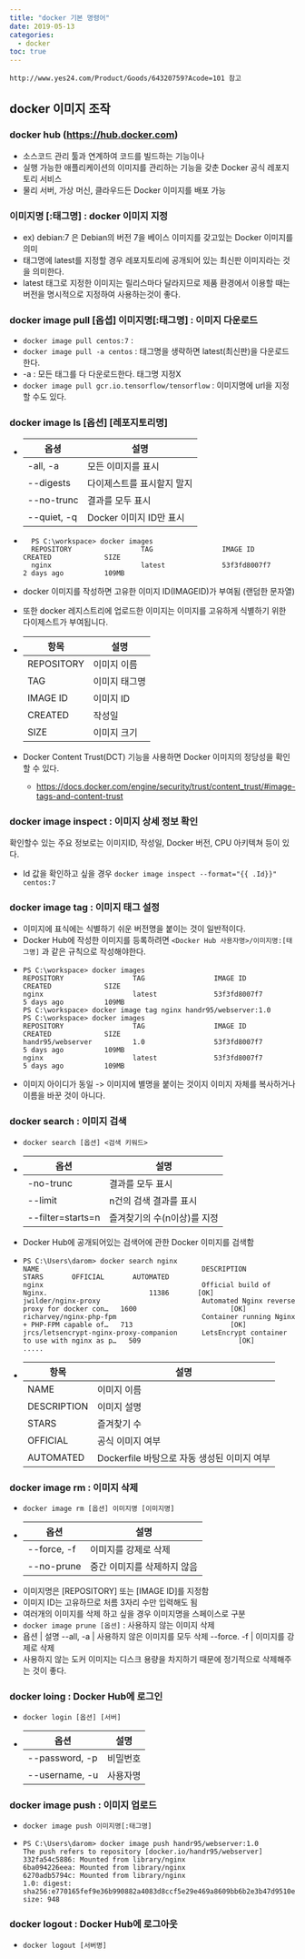 ```yaml
---
title: "docker 기본 명령어"
date: 2019-05-13
categories:
  - docker
toc: true
---
```


`http://www.yes24.com/Product/Goods/64320759?Acode=101 참고`

## docker 이미지 조작

### docker hub (https://hub.docker.com)

* 소스코드 관리 툴과 연계하여 코드를 빌드하는 기능이나 
* 실행 가능한 애플리케이션의 이미지를 관리하는 기능을 갖춘 Docker 공식 레포지토리 서비스
* 물리 서버, 가상 머신, 클라우드든 Docker 이미지를 배포 가능

### **이미지명 [:태그명]** : docker 이미지 지정

* ex) debian:7 은 Debian의 버전 7을 베이스 이미지를 갖고있는 Docker 이미지를 의미
* 태그명에 latest를 지정할 경우 레포지토리에 공개되어 있는 최신판 이미지라는 것을 의미한다.
* latest 태그로 지정한 이미지는 릴리스마다 달라지므로 제품 환경에서 이용할 때는 버전을 명시적으로 지정하여 사용하는것이 좋다.
   
### **docker image pull [옵셥] 이미지명[:태그명]** : 이미지 다운로드

* `docker image pull centos:7` : 
* `docker image pull -a centos` : 태그명을 생략하면 latest(최신판)을 다운로드한다.
* -a : 모든 태그를 다 다운로드한다. 태그명 지정X
* `docker image pull gcr.io.tensorflow/tensorflow` : 이미지명에 url을 지정할 수도 있다.
 
### **docker image ls [옵션] [레포지토리명]**

* 옵셩 | 설명
  ---- | ----
  -all, -a | 모든 이미지를 표시
  --digests | 다이제스트를 표시할지 말지
  --no-trunc | 결과를 모두 표시
  --quiet, -q | Docker 이미지 ID만 표시
* ```text
    PS C:\workspace> docker images
    REPOSITORY                 TAG                 IMAGE ID            CREATED             SIZE
    nginx                      latest              53f3fd8007f7        2 days ago          109MB
  ```
* docker 이미지를 작성하면 고유한 이미지 ID(IMAGEID)가 부여됨 (랜덤한 문자열)
* 또한 docker 레지스트리에 업로드한 이미지는 이미지를 고유하게 식별하기 위한 다이제스트가 부여됩니다.
* 항목|설명
  ---- |----
  REPOSITORY|이미지 이름
  TAG | 이미지 태그명
  IMAGE ID | 이미지 ID
  CREATED | 작성일
  SIZE | 이미지 크기 

* Docker Content Trust(DCT) 기능을 사용하면 Docker 이미지의 정당성을 확인할 수 있다.
  * https://docs.docker.com/engine/security/trust/content_trust/#image-tags-and-content-trust
 
###  **docker image inspect** : 이미지 상세 정보 확인

 확인할수 있는 주요 정보로는 이미지ID, 작성일, Docker 버전, CPU 아키텍쳐 등이 있다.
* Id 값을 확인하고 싶을 경우 `docker image inspect --format="{{ .Id}}" centos:7`
 
### **docker image tag** : 이미지 태그 설정

* 이미지에 표식에는 식별하기 쉬운 버전명을 붙이는 것이 일반적이다.
* Docker Hub에 작성한 이미지를 등록하려면 `<Docker Hub 사용자명>/이미지명:[태그명]` 과 같은 규칙으로 작성해야한다.
* ```text
  PS C:\workspace> docker images
  REPOSITORY                 TAG                 IMAGE ID            CREATED             SIZE
  nginx                      latest              53f3fd8007f7        5 days ago          109MB
  PS C:\workspace> docker image tag nginx handr95/webserver:1.0
  PS C:\workspace> docker images
  REPOSITORY                 TAG                 IMAGE ID            CREATED             SIZE
  handr95/webserver          1.0                 53f3fd8007f7        5 days ago          109MB
  nginx                      latest              53f3fd8007f7        5 days ago          109MB
  ```
* 이미지 아이디가 동일 -> 이미지에 별명을 붙이는 것이지 이미지 자체를 복사하거나 이름을 바꾼 것이 아니다.

### **docker search** : 이미지 검색

* `docker search [옵션] <검색 키워드>`
* 옵션 | 설명
  ---- | ----
  -no-trunc | 결과를 모두 표시
  --limit | n건의 검색 결과를 표시
  --filter=starts=n | 즐겨찾기의 수(n이상)를 지정
* Docker Hub에 공개되어있는 검색어에 관한 Docker 이미지를 검색함
* ```text
  PS C:\Users\darom> docker search nginx
  NAME                                        DESCRIPTION                                      STARS       OFFICIAL       AUTOMATED
  nginx                                       Official build of Nginx.                         11386       [OK]
  jwilder/nginx-proxy                         Automated Nginx reverse proxy for docker con…   1600                       [OK]
  richarvey/nginx-php-fpm                     Container running Nginx + PHP-FPM capable of…   713                        [OK]
  jrcs/letsencrypt-nginx-proxy-companion      LetsEncrypt container to use with nginx as p…   509                        [OK]
  .....
  ```
* 항목 | 설명
  ---- | ----
  NAME | 이미지 이름
  DESCRIPTION | 이미지 설명
  STARS | 즐겨찾기 수
  OFFICIAL | 공식 이미지 여부
  AUTOMATED | Dockerfile 바탕으로 자동 생성된 이미지 여부
   
### **docker image rm** : 이미지 삭제

* `docker image rm [옵션] 이미지명 [이미지명]`
* 옵션 | 설명
  ---- | ----
  --force, -f | 이미지를 강제로 삭제
  --no-prune | 중간 이미지를 삭제하지 않음
* 이미지명은 [REPOSITORY] 또는 [IMAGE ID]를 지정함  
* 이미지 ID는 고유하므로 처름 3자리 수만 입력해도 됨
* 여러개의 이미지를 삭제 하고 싶을 경우 이미지명을 스페이스로 구분
* `docker image prune [옵션]` : 사용하지 않는 이미지 삭제
* 욥션 | 설명
  --all, -a | 사용하지 않은 이미지를 모두 삭제
  --force. -f | 이미지를 강제로 삭제
* 사용하지 않는 도커 이미지는 디스크 용량을 차지하기 때문에 정기적으로 삭제해주는 것이 좋다.

### **docker loing** : Docker Hub에 로그인

* `docker login [옵션] [서버]`
* 옵션 | 설명
  ---- | ----
  --password, -p | 비밀번호
  --username, -u | 사용자명
  
### **docker image push** : 이미지 업로드

* `docker image push 이미지명[:태그명]` 
* ```text
  PS C:\Users\darom> docker image push handr95/webserver:1.0
  The push refers to repository [docker.io/handr95/webserver]
  332fa54c5886: Mounted from library/nginx
  6ba094226eea: Mounted from library/nginx
  6270adb5794c: Mounted from library/nginx
  1.0: digest: sha256:e770165fef9e36b990882a4083d8ccf5e29e469a8609bb6b2e3b47d9510e2c8d size: 948
  ```

### **docker logout** : Docker Hub에 로그아웃
 
* `docker logout [서버명]`
   
  


    
  
  
 
    
